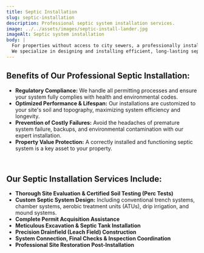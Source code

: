 ```yaml
---
title: Septic Installation
slug: septic-installation
description: Professional septic system installation services.
image: ../../assets/images/septic-install-lander.jpg
imageAlt: Septic system installation
body: |
  For properties without access to city sewers, a professionally installed septic system is crucial.
  We specialize in designing and installing efficient, long-lasting septic systems tailored to your property's specific needs and local regulations. Our certified team ensures your wastewater is managed safely and effectively, protecting your family's health and the environment.
---
```


## Benefits of Our Professional Septic Installation:

* **Regulatory Compliance:** We handle all permitting processes and ensure your system fully complies with health and environmental codes.
* **Optimized Performance & Lifespan:** Our installations are customized to your site's soil and topography, maximizing system efficiency and longevity.
* **Prevention of Costly Failures:** Avoid the headaches of premature system failure, backups, and environmental contamination with our expert installation.
* **Property Value Protection:** A correctly installed and functioning septic system is a key asset to your property.
  
<br />

## Our Septic Installation Services Include:

* **Thorough Site Evaluation & Certified Soil Testing (Perc Tests)**
* **Custom Septic System Design:** Including conventional trench systems, chamber systems, aerobic treatment units (ATUs), drip irrigation, and mound systems.
* **Complete Permit Acquisition Assistance**
* **Meticulous Excavation & Septic Tank Installation**
* **Precision Drainfield (Leach Field) Construction**
* **System Connection, Final Checks & Inspection Coordination**
* **Professional Site Restoration Post-Installation**